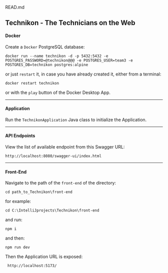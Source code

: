 READ.md
## Technikon - The Technicians on the Web
 
 
#### Docker
 
Create a ```Docker``` PostgreSQL database:
 
    docker run --name technikon -d -p 5432:5432 -e POSTGRES_PASSWORD=@technikon@@@ -e POSTGRES_USER=team3 -e POSTGRES_DB=technikon postgres:alpine
 
or just ```restart``` it, in case you have already created it, either from a terminal:
 
    docker restart technikon
 
or with the ```play``` button of the Docker Desktop App.
 
---
 
#### Application
 
Run the ```TechnikonApplication``` Java class to initialize the Application.
 
---
 
#### API Endpoints
 
View the list of available endpoint from this Swagger URL:
 
    http://localhost:8080/swagger-ui/index.html
 
---
 
#### Front-End
 
Navigate to the path of the ```front-end``` of the directory:
 
    cd path_to_Technikon\front-end
 
for example:
 
    cd C:\IntelliJprojects\Technikon\front-end
 
and run:
 
    npm i
 
and then:
 
    npm run dev
 
Then the Application URL is exposed:
 
     http://localhost:5173/
